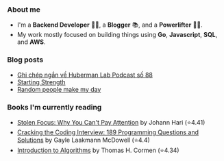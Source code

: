 ### About me

- I'm a **Backend Developer** 👩‍💻, a **Blogger** 📚, and a **Powerlifter** 🏋🏻‍. 
- My work mostly focused on building things using **Go**, **Javascript**, **SQL**, and **AWS**.
<!-- 
![Nana's GitHub stats](https://github-readme-stats.vercel.app/api?username=japananh&theme=buefy&show_icons=true)

### Connect with me 📫

<p align="left">
<a href="https://linkedin.com/in/japananh" target="blank"><img align="center" src="https://raw.githubusercontent.com/rahuldkjain/github-profile-readme-generator/master/src/images/icons/Social/linked-in-alt.svg" alt="japananh" height="30" width="40" /></a>
<a href="https://stackoverflow.com/users/8546128/anh-nhat-tran" target="blank"><img align="center" src="https://raw.githubusercontent.com/rahuldkjain/github-profile-readme-generator/master/src/images/icons/Social/stack-overflow.svg" alt="10866798" height="30" width="40" /></a>
<a href="mailto:japananh@gmail.com"><img align="center" src="https://raw.githubusercontent.com/timche/gmail-desktop/main/media/icon.svg" alt="nsspathirana@gmail.com" height="40" width="40" /></a>
<a><img align="right" src="https://komarev.com/ghpvc/?username=japananh&label=Profile%20views&color=0e75b6&style=flat" alt="senpathi" /></a>
</p> -->

### Blog posts
<!-- BLOG-POST-LIST:START -->
- [Ghi chép ngắn về Huberman Lab Podcast số 88](https://nanacoder.hashnode.dev/ghi-chep-ngan-ve-huberman-lab-podcast-so-88)
- [Starting Strength](https://nanacoder.hashnode.dev/starting-strength)
- [Random people make my day](https://nanacoder.hashnode.dev/random-people-make-my-day)
<!-- BLOG-POST-LIST:END -->

### Books I'm currently reading
<!-- GOODREADS-LIST:START -->
- [Stolen Focus: Why You Can't Pay Attention](https://www.goodreads.com/review/show/5223301212?utm_medium=api&utm_source=rss) by Johann Hari (⭐️4.41)
- [Cracking the Coding Interview: 189 Programming Questions and Solutions](https://www.goodreads.com/review/show/4730339305?utm_medium=api&utm_source=rss) by Gayle Laakmann McDowell (⭐️4.4)
- [Introduction to Algorithms](https://www.goodreads.com/review/show/5637284005?utm_medium=api&utm_source=rss) by Thomas H. Cormen (⭐️4.34)
<!-- GOODREADS-LIST:END -->
